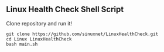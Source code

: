 ## Linux Health Check Shell Script

Clone repository and run it!

```shell
git clone https://github.com/sinuxnet/LinuxHealthCheck.git
cd Linux LinuxHealthCheck
bash main.sh
```
